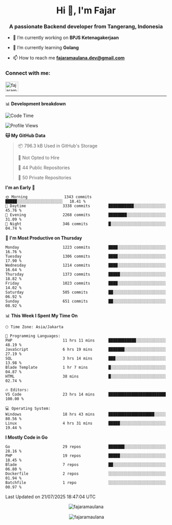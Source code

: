 <h1 align="center">Hi 👋, I'm Fajar</h1>
<h3 align="center">A passionate Backend developer from Tangerang, Indonesia</h3>

<!-- <p align="left"> <img src="https://komarev.com/ghpvc/?username=fajaramaulana&label=Profile%20views&color=0e75b6&style=flat" alt="fajaramaulana" /> </p> -->

- 🔭 I’m currently working on **BPJS Ketenagakerjaan**

- 🌱 I’m currently learning **Golang**

- 📫 How to reach me **fajaramaulana.dev@gmail.com**

<h3 align="left">Connect with me:</h3>
<p align="left">
<a href="https://linkedin.com/in/fajar-agus-maulana-73533a180/" target="blank"><img align="center" src="https://raw.githubusercontent.com/rahuldkjain/github-profile-readme-generator/master/src/images/icons/Social/linked-in-alt.svg" alt="fajaramaulana" height="30" width="40" /></a>
</p>

-------

📊 **Development breakdown**
<!--START_SECTION:waka-->
![Code Time](http://img.shields.io/badge/Code%20Time-3%2C189%20hrs%2032%20mins-blue)

![Profile Views](http://img.shields.io/badge/Profile%20Views-0-blue)

**🐱 My GitHub Data** 

> 📦 796.3 kB Used in GitHub's Storage 
 > 
> 🚫 Not Opted to Hire
 > 
> 📜 44 Public Repositories 
 > 
> 🔑 50 Private Repositories 
 > 
**I'm an Early 🐤** 

```text
🌞 Morning                1343 commits        █████░░░░░░░░░░░░░░░░░░░░   18.41 % 
🌆 Daytime                3338 commits        ███████████░░░░░░░░░░░░░░   45.76 % 
🌃 Evening                2268 commits        ████████░░░░░░░░░░░░░░░░░   31.09 % 
🌙 Night                  346 commits         █░░░░░░░░░░░░░░░░░░░░░░░░   04.74 % 
```
📅 **I'm Most Productive on Thursday** 

```text
Monday                   1223 commits        ████░░░░░░░░░░░░░░░░░░░░░   16.76 % 
Tuesday                  1306 commits        ████░░░░░░░░░░░░░░░░░░░░░   17.90 % 
Wednesday                1214 commits        ████░░░░░░░░░░░░░░░░░░░░░   16.64 % 
Thursday                 1373 commits        █████░░░░░░░░░░░░░░░░░░░░   18.82 % 
Friday                   1023 commits        ████░░░░░░░░░░░░░░░░░░░░░   14.02 % 
Saturday                 505 commits         ██░░░░░░░░░░░░░░░░░░░░░░░   06.92 % 
Sunday                   651 commits         ██░░░░░░░░░░░░░░░░░░░░░░░   08.92 % 
```


📊 **This Week I Spent My Time On** 

```text
🕑︎ Time Zone: Asia/Jakarta

💬 Programming Languages: 
PHP                      11 hrs 11 mins      ████████████░░░░░░░░░░░░░   48.19 % 
JavaScript               6 hrs 19 mins       ███████░░░░░░░░░░░░░░░░░░   27.19 % 
SQL                      3 hrs 14 mins       ███░░░░░░░░░░░░░░░░░░░░░░   13.98 % 
Blade Template           1 hr 7 mins         █░░░░░░░░░░░░░░░░░░░░░░░░   04.87 % 
HTML                     38 mins             █░░░░░░░░░░░░░░░░░░░░░░░░   02.74 % 

🔥 Editors: 
VS Code                  23 hrs 14 mins      █████████████████████████   100.00 % 

💻 Operating System: 
Windows                  18 hrs 43 mins      ████████████████████░░░░░   80.56 % 
Linux                    4 hrs 31 mins       █████░░░░░░░░░░░░░░░░░░░░   19.44 % 
```

**I Mostly Code in Go** 

```text
Go                       29 repos            ███████░░░░░░░░░░░░░░░░░░   28.16 % 
PHP                      19 repos            █████░░░░░░░░░░░░░░░░░░░░   18.45 % 
Blade                    7 repos             ██░░░░░░░░░░░░░░░░░░░░░░░   06.80 % 
Dockerfile               2 repos             ░░░░░░░░░░░░░░░░░░░░░░░░░   01.94 % 
Batchfile                1 repo              ░░░░░░░░░░░░░░░░░░░░░░░░░   00.97 % 
```




 Last Updated on 21/07/2025 18:47:04 UTC
<!--END_SECTION:waka-->
<p align="center"><img align="center" src="https://github-readme-stats.vercel.app/api/top-langs?username=fajaramaulana&show_icons=true&locale=en&layout=compact" alt="fajaramaulana" /></p>

<p align="center">&nbsp;<img align="center" src="https://github-readme-stats.vercel.app/api?username=fajaramaulana&show_icons=true&locale=en" alt="fajaramaulana" /></p>
